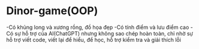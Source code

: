 # Dinor-game(OOP)
-Có khủng long và xương rồng, đồ họa đẹp
-Có tính điểm và lưu điểm cao
-Có sự hỗ trợ của AI(ChatGPT) nhưng không sao chép hoàn toàn,
chỉ nhờ sự hỗ trợ viết code, viết lại để hiểu, để học, hỗ trợ
kiểm tra và giải thích lỗi
